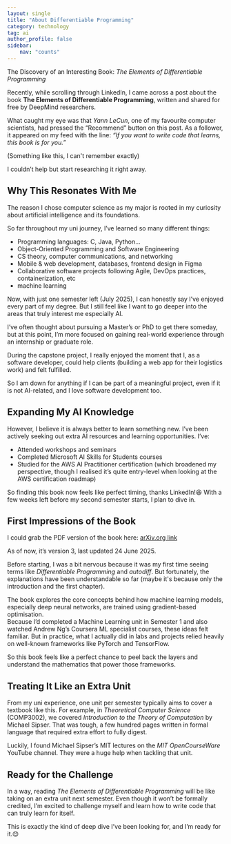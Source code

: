 ```yaml
---
layout: single
title: "About Differentiable Programming"
category: technology
tag: ai
author_profile: false
sidebar:
    nav: "counts"
---
```


The Discovery of an Interesting Book: *The Elements of Differentiable Programming*

Recently, while scrolling through LinkedIn, I came across a post about the book **The Elements of Differentiable Programming**, written and shared for free by DeepMind researchers.

What caught my eye was that *Yann LeCun*, one of my favourite computer scientists, had pressed the “Recommend” button on this post. As a follower, it appeared on my feed with the line: *“If you want to write code that learns, this book is for you.”* 

(Something like this, I can't remember exactly)

I couldn’t help but start researching it right away.


## Why This Resonates With Me

The reason I chose computer science as my major is rooted in my curiosity about artificial intelligence and its foundations.

So far throughout my uni journey, I’ve learned so many different things:
- Programming languages: C, Java, Python...
- Object-Oriented Programming and Software Engineering
- CS theory, computer communications, and networking
- Mobile & web development, databases, frontend design in Figma
- Collaborative software projects following Agile, DevOps practices, containerization, etc
- machine learning

Now, with just one semester left (July 2025), I can honestly say I’ve enjoyed every part of my degree. But I still feel like I want to go deeper into the areas that truly interest me especially AI.

I’ve often thought about pursuing a Master’s or PhD to get there someday, but at this point, I’m more focused on gaining real-world experience through an internship or graduate role.

During the capstone project, I really enjoyed the moment that I, as a software developer, could help clients (building a web app for their logistics work) and felt fulfilled.

So I am down for anything if I can be part of a meaningful project, even if it is not AI-related, and I love software development too.


## Expanding My AI Knowledge

However, I believe it is always better to learn something new.
I’ve been actively seeking out extra AI resources and learning opportunities. I’ve:
- Attended workshops and seminars
- Completed Microsoft AI Skills for Students courses
- Studied for the AWS AI Practitioner certification (which broadened my perspective, though I realised it’s quite entry-level when looking at the AWS certification roadmap)

So finding this book now feels like perfect timing, thanks LinkedIn!😆
With a few weeks left before my second semester starts, I plan to dive in.


## First Impressions of the Book

I could grab the PDF version of the book here: [arXiv.org link](https://arxiv.org/abs/2403.14606)

As of now, it’s version 3, last updated 24 June 2025.

Before starting, I was a bit nervous because it was my first time seeing terms like *Differentiable Programming* and *autodiff*. But fortunately, the explanations have been understandable so far (maybe it's because only the introduction and the first chapter).

The book explores the core concepts behind how machine learning models, especially deep neural networks, are trained using gradient-based optimisation.  
Because I’d completed a Machine Learning unit in Semester 1 and also watched Andrew Ng’s Coursera ML specialist courses, these ideas felt familiar. But in practice, what I actually did in labs and projects relied heavily on well-known frameworks like PyTorch and TensorFlow.

So this book feels like a perfect chance to peel back the layers and understand the mathematics that power those frameworks.


## Treating It Like an Extra Unit

From my uni experience, one unit per semester typically aims to cover a textbook like this. For example, in *Theoretical Computer Science* (COMP3002), we covered *Introduction to the Theory of Computation* by Michael Sipser. That was tough, a few hundred pages written in formal language that required extra effort to fully digest.

Luckily, I found Michael Sipser’s MIT lectures on the *MIT OpenCourseWare* YouTube channel. They were a huge help when tackling that unit.


## Ready for the Challenge

In a way, reading *The Elements of Differentiable Programming* will be like taking on an extra unit next semester. Even though it won’t be formally credited, I’m excited to challenge myself and learn how to write code that can truly learn for itself.

This is exactly the kind of deep dive I’ve been looking for, and I’m ready for it.😊
